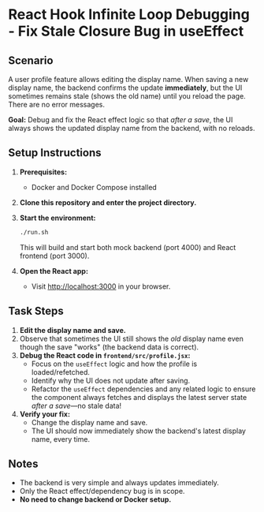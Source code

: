 # React Hook Infinite Loop Debugging - Fix Stale Closure Bug in useEffect

## Scenario
A user profile feature allows editing the display name. When saving a new display name, the backend confirms the update **immediately**, but the UI sometimes remains stale (shows the old name) until you reload the page. There are no error messages.

**Goal:** Debug and fix the React effect logic so that *after a save*, the UI always shows the updated display name from the backend, with no reloads.

## Setup Instructions

1. **Prerequisites:**
   - Docker and Docker Compose installed

2. **Clone this repository and enter the project directory.**

3. **Start the environment:**
   ```sh
   ./run.sh
   ```
   This will build and start both mock backend (port 4000) and React frontend (port 3000).

4. **Open the React app:**
   - Visit [http://localhost:3000](http://localhost:3000) in your browser.

## Task Steps

1. **Edit the display name and save.**
2. Observe that sometimes the UI still shows the *old* display name even though the save "works" (the backend data is correct).
3. **Debug the React code in `frontend/src/profile.jsx`:**
   - Focus on the `useEffect` logic and how the profile is loaded/refetched.
   - Identify why the UI does not update after saving.
   - Refactor the `useEffect` dependencies and any related logic to ensure the component always fetches and displays the latest server state *after a save*—no stale data!
4. **Verify your fix:**
   - Change the display name and save.
   - The UI should now immediately show the backend's latest display name, every time.

## Notes
- The backend is very simple and always updates immediately.
- Only the React effect/dependency bug is in scope.
- **No need to change backend or Docker setup.**
